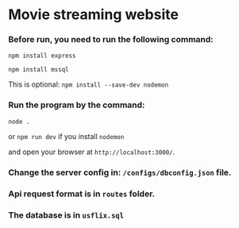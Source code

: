 # Movie streaming website

### Before run, you need to run the following command:

`npm install express`

`npm install mssql`

This is optional: `npm install --save-dev nodemon`

### Run the program by the command:

`node .` 

or `npm run dev` if you install `nodemon` 

and open your browser at `http://localhost:3000/`.

### Change the server config in: `/configs/dbconfig.json` file.

### Api request format is in `routes` folder.

### The database is in `usflix.sql`
